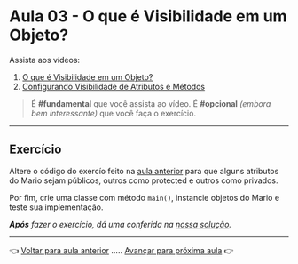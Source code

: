 # Aula 03 - O que é Visibilidade em um Objeto?

Assista aos vídeos: 

  1. [O que é Visibilidade em um Objeto?](https://youtu.be/jFI-qqitzwk?t=49)
  1. [Configurando Visibilidade de Atributos e Métodos](https://youtu.be/LV2243j4RTQ?t=33)

> É **#fundamental** que você assista ao vídeo. É **#opcional** _(embora bem interessante)_ que você faça o exercício.

---

## Exercício

Altere o código do exercío feito na [aula anterior](../aula02/resolucao.md) para que alguns atributos do Mario sejam públicos, outros como protected e outros como privados.

Por fim, crie uma classe com método `main()`, instancie objetos do Mario e teste sua implementação.

_**Após** fazer o exercício, dá uma conferida na [nossa solução](resolucao.md)._

---

👈 [Voltar para aula anterior](../aula02/aula.md) ..... [Avançar para próxima aula](../aula04/aula.md) 👉